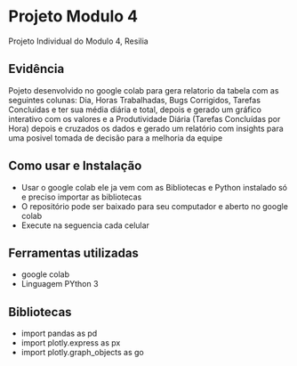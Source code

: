 # Projeto Modulo 4
Projeto Individual do Modulo 4, Resilia
## Evidência
Pojeto desenvolvido no google colab para gera relatorio da tabela com as seguintes
colunas: Dia, Horas Trabalhadas, Bugs Corrigidos, Tarefas Concluídas e ter sua média 
diária e total, depois e gerado um gráfico interativo com os valores
e a Produtividade Diária (Tarefas Concluídas por Hora) depois e cruzados os dados
e gerado um relatório com insights para uma posivel tomada de decisão para a melhoria da equipe

## Como usar e Instalação
- Usar o google colab ele ja vem com as Bibliotecas e Python instalado só e preciso importar as bibliotecas
- O repositório pode ser baixado para seu computador e aberto no google colab
- Execute na seguencia cada celular
## Ferramentas utilizadas
- google colab
- Linguagem PYthon 3
## Bibliotecas
- import pandas as pd
- import plotly.express as px
- import plotly.graph_objects as go
